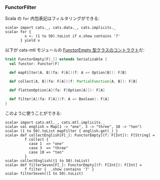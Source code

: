 
  [FunctorEmptySource]: https://github.com/typelevel/cats-mtl/blob/v0.2.2/core/src/main/scala/cats/mtl/FunctorEmpty.scala

### FunctorFilter

Scala の `for` 内包表記はフィルタリングができる:

```console:new
scala> import cats._, cats.data._, cats.implicits._
scala> for {
         x <- (1 to 50).toList if x.show contains '7'
       } yield x
```

以下が cats-mtl モジュールの [FunctorEmpty 型クラスのコントラクト][FunctorEmptySource]だ:


```scala
trait FunctorEmpty[F[_]] extends Serializable {
  val functor: Functor[F]

  def mapFilter[A, B](fa: F[A])(f: A => Option[B]): F[B]

  def collect[A, B](fa: F[A])(f: PartialFunction[A, B]): F[B]

  def flattenOption[A](fa: F[Option[A]]): F[A]

  def filter[A](fa: F[A])(f: A => Boolean): F[A]
}
```

このように使うことができる:

```console
scala> import cats.mtl._, cats.mtl.implicits._
scala> val english = Map(1 -> "one", 3 -> "three", 10 -> "ten")
scala> (1 to 50).toList mapFilter { english.get(_) }
scala> def collectEnglish[F[_]: FunctorEmpty](f: F[Int]): F[String] =
         f collect {
           case 1  => "one"
           case 3  => "three"
           case 10 => "ten"
         }
scala> collectEnglish((1 to 50).toList)
scala> def filterSeven[F[_]: FunctorEmpty](f: F[Int]): F[Int] =
         f filter { _.show contains '7' }
scala> filterSeven((1 to 50).toList)
```
